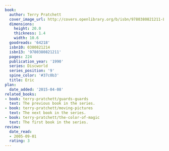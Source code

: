 ```yaml
---
book:
  author: Terry Pratchett
  cover_image_url: http://covers.openlibrary.org/b/isbn/9780380821211-L.jpg
  dimensions:
    height: 20.0
    thickness: 1.4
    width: 10.6
  goodreads: '64218'
  isbn10: 0380821214
  isbn13: '9780380821211'
  pages: 224
  publication_year: '1990'
  series: Discworld
  series_position: '9'
  spine_color: '#37c0b3'
  title: Eric
plan:
  date_added: '2015-04-08'
related_books:
- book: terry-pratchett/guards-guards
  text: The previous book in the series.
- book: terry-pratchett/moving-pictures
  text: The next book in the series.
- book: terry-pratchett/the-color-of-magic
  text: The first book in the series.
review:
  date_read:
  - 2005-09-01
  rating: 3
---
```

